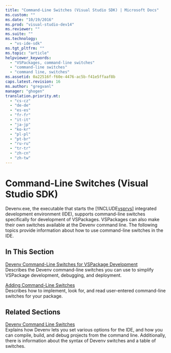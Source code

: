 ```yaml
---
title: "Command-Line Switches (Visual Studio SDK) | Microsoft Docs"
ms.custom: ""
ms.date: "10/19/2016"
ms.prod: "visual-studio-dev14"
ms.reviewer: ""
ms.suite: ""
ms.technology: 
  - "vs-ide-sdk"
ms.tgt_pltfrm: ""
ms.topic: "article"
helpviewer_keywords: 
  - "VSPackages, command-line switches"
  - "command-line switches"
  - "command line, switches"
ms.assetid: 0a22516f-f60e-4476-ac5b-f41e5ffaaf8b
caps.latest.revision: 16
ms.author: "gregvanl"
manager: "ghogen"
translation.priority.mt: 
  - "cs-cz"
  - "de-de"
  - "es-es"
  - "fr-fr"
  - "it-it"
  - "ja-jp"
  - "ko-kr"
  - "pl-pl"
  - "pt-br"
  - "ru-ru"
  - "tr-tr"
  - "zh-cn"
  - "zh-tw"
---
```

# Command-Line Switches (Visual Studio SDK)
Devenv.exe, the executable that starts the [!INCLUDE[vsprvs](../code-quality/includes/vsprvs_md.md)] integrated development environment (IDE), supports command-line switches specifically for development of VSPackages. VSPackages can also make their own switches available at the Devenv command line. The following topics provide information about how to use command-line switches in the IDE.  
  
## In This Section  
 [Devenv Command-Line Switches for VSPackage Development](../extensibility/devenv-command-line-switches-for-vspackage-development.md)  
 Describes the Devenv command-line switches you can use to simplify VSPackage development, debugging, and deployment.  
  
 [Adding Command-Line Switches](../extensibility/adding-command-line-switches.md)  
 Describes how to implement, look for, and read user-entered command-line switches for your package.  
  
## Related Sections  
 [Devenv Command Line Switches](../reference/devenv-command-line-switches.md)  
 Explains how Devenv lets you set various options for the IDE, and how you can compile, build, and debug projects from the command line. Additionally, there is information about the syntax of Devenv switches and a table of switches.